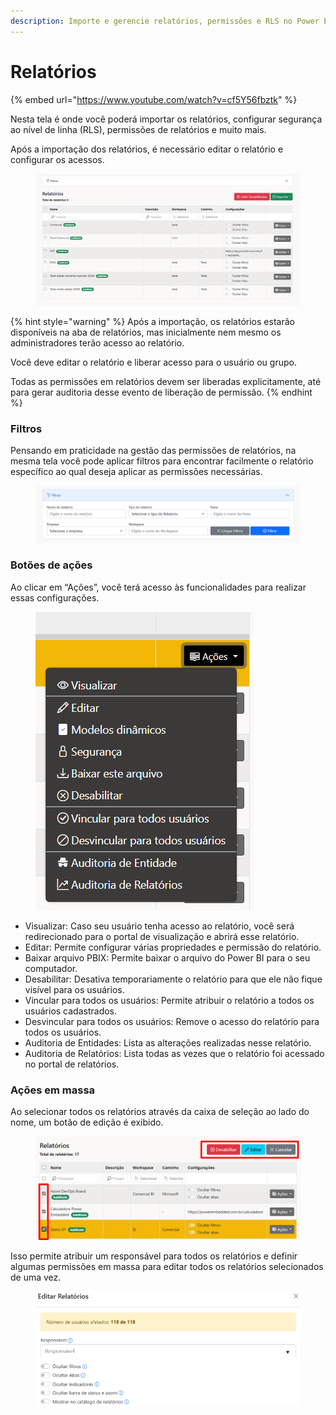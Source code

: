 ```yaml
---
description: Importe e gerencie relatórios, permissões e RLS no Power Embedded
---
```


# Relatórios

{% embed url="https://www.youtube.com/watch?v=cf5Y56fbztk" %}

Nesta tela é onde você poderá importar os relatórios, configurar segurança ao nível de linha (RLS), permissões de relatórios e muito mais.

Após a importação dos relatórios, é necessário editar o relatório e configurar os acessos.

<figure><img src="../../.gitbook/assets/image (138).png" alt=""><figcaption></figcaption></figure>

{% hint style="warning" %}
Após a importação, os relatórios estarão disponíveis na aba de relatórios, mas inicialmente nem mesmo os administradores terão acesso ao relatório.

Você deve editar o relatório e liberar acesso para o usuário ou grupo.

Todas as permissões em relatórios devem ser liberadas explicitamente, até para gerar auditoria desse evento de liberação de permissão.
{% endhint %}



### **Filtros**

Pensando em praticidade na gestão das permissões de relatórios, na mesma tela você pode aplicar filtros para encontrar facilmente o relatório específico ao qual deseja aplicar as permissões necessárias.

<figure><img src="../../.gitbook/assets/image (139).png" alt=""><figcaption></figcaption></figure>



### Botões de ações

Ao clicar em “Ações”, você terá acesso às funcionalidades para realizar essas configurações.

<div align="left">

<figure><img src="../../.gitbook/assets/image (141).png" alt=""><figcaption></figcaption></figure>

</div>

* Visualizar: Caso seu usuário tenha acesso ao relatório, você será redirecionado para o portal de visualização e abrirá esse relatório.
* Editar: Permite configurar várias propriedades e permissão do relatório.
* Baixar arquivo PBIX: Permite baixar o arquivo do Power BI para o seu computador.
* Desabilitar: Desativa temporariamente o relatório para que ele não fique visível para os usuários.
* Vincular para todos os usuários: Permite atribuir o relatório a todos os usuários cadastrados.
* Desvincular para todos os usuários: Remove o acesso do relatório para todos os usuários.
* Auditoria de Entidades: Lista as alterações realizadas nesse relatório.
* Auditoria de Relatórios: Lista todas as vezes que o relatório foi acessado no portal de relatórios.



### **Ações em massa**

Ao selecionar todos os relatórios através da caixa de seleção ao lado do nome, um botão de edição é exibido.

<figure><img src="../../.gitbook/assets/image (135).png" alt=""><figcaption></figcaption></figure>

Isso permite atribuir um responsável para todos os relatórios e definir algumas permissões em massa para editar todos os relatórios selecionados de uma vez.

<figure><img src="../../.gitbook/assets/image (140).png" alt=""><figcaption></figcaption></figure>
